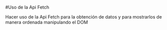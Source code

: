 #Uso de la Api Fetch

Hacer uso de la Api Fetch para la obtención de datos y para mostrarlos de manera ordenada manipulando el DOM
 
